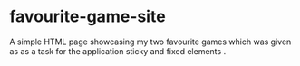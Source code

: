 # favourite-game-site
A simple HTML page showcasing my two favourite games which was given as as a task for the application sticky and fixed elements .
